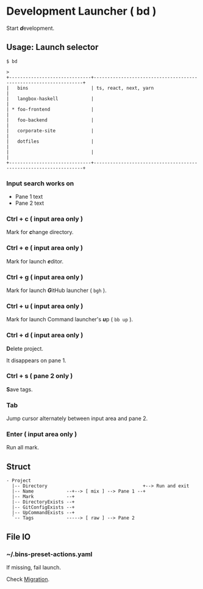 # Development Launcher ( bd )
Start ***d***evelopment.

## Usage: Launch selector
```
$ bd
```

```
> 
+------------------------------+------------------------------------------------------------------+
|   bins                       | ts, react, next, yarn                                            |
|   langbox-haskell            |                                                                  |
| * foo-frontend               |                                                                  |
|   foo-backend                |                                                                  |
|   corporate-site             |                                                                  |
|   dotfiles                   |                                                                  |
|                              |                                                                  |
+------------------------------+------------------------------------------------------------------+
```

### Input search works on
- Pane 1 text
- Pane 2 text

### Ctrl + c ( input area only )
Mark for ***c***hange directory.

### Ctrl + e ( input area only )
Mark for launch ***e***ditor.

### Ctrl + g ( input area only )
Mark for launch ***G***itHub launcher ( `bgh` ).

### Ctrl + u ( input area only )
Mark for launch Command launcher's ***u***p ( `bb up` ).

### Ctrl + d ( input area only )
**D**elete project.

It disappears on pane 1.

### Ctrl + s ( pane 2 only )
**S**ave tags.

### Tab
Jump cursor alternately between input area and pane 2.

### Enter ( input area only )
Run all mark.

## Struct
```
- Project
  |-- Directory                                   +--> Run and exit
  |-- Name            --+--> [ mix ] --> Pane 1 --+
  |-- Mark            --+
  |-- DirectoryExists --+
  |-- GitConfigExists --+
  |-- UpCommandExists --+
  `-- Tags            -----> [ raw ] --> Pane 2
```

## File IO
### ~/.bins-preset-actions.yaml
If missing, fail launch.

Check [Migration](#).
